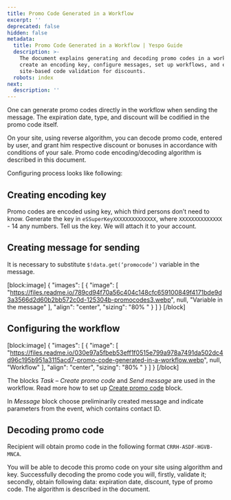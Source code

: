 ```yaml
---
title: Promo Code Generated in a Workflow
excerpt: ''
deprecated: false
hidden: false
metadata:
  title: Promo Code Generated in a Workflow | Yespo Guide
  description: >-
    The document explains generating and decoding promo codes in a workflow:
    create an encoding key, configure messages, set up workflows, and enable
    site-based code validation for discounts.
  robots: index
next:
  description: ''
---
```

One can generate promo codes directly in the workflow when sending the message. The expiration date, type, and discount will be codified in the promo code itself.

On your site, using reverse algorithm, you can decode promo code, entered by user, and grant him respective discount or bonuses in accordance with conditions of your sale. Promo code encoding/decoding algorithm is described in this document.

Configuring process looks like following:

## Creating encoding key

Promo codes are encoded using key, which third persons don’t need to know. Generate the key in `eSSuperKeyXXXXXXXXXXXXXX`, where `XXXXXXXXXXXXXX` - 14 any numbers. Tell us the key. We will attach it to your account.

## Creating message for sending

It is necessary to substitute `$!data.get(‘promocode’)` variable in the message.

[block:image]
{
  "images": [
    {
      "image": [
        "https://files.readme.io/789cd94f70a56c404c148cfc659100849f4171bde9d3a3566d2d60b2bb572c0d-125304b-promocodes3.webp",
        null,
        "Variable in the message"
      ],
      "align": "center",
      "sizing": "80% "
    }
  ]
}
[/block]


## Configuring the workflow

[block:image]
{
  "images": [
    {
      "image": [
        "https://files.readme.io/030e97a5fbeb53eff1f0515e799a978a7491da502dc4d96c195b951a3115acd7-promo-code-generated-in-a-workflow.webp",
        null,
        "Workflow"
      ],
      "align": "center",
      "sizing": "80% "
    }
  ]
}
[/block]


The blocks _Task – Create promo code_ and _Send message_ are used in the workflow. Read more how to set up [Create promo code](https://docs.yespo.io/docs/popular-blocks#create-promo-code) block.

In _Message_ block choose preliminarily created message and indicate parameters from the event, which contains contact ID.

## Decoding promo code

Recipient will obtain promo code in the following format `CRRH-ASDF-HGVB-MNCA`.

You will be able to decode this promo code on your site using algorithm and key. Successfully decoding the promo code you will, firstly, validate it; secondly, obtain following data: expiration date, discount, type of promo code. The algorithm is described in the document.